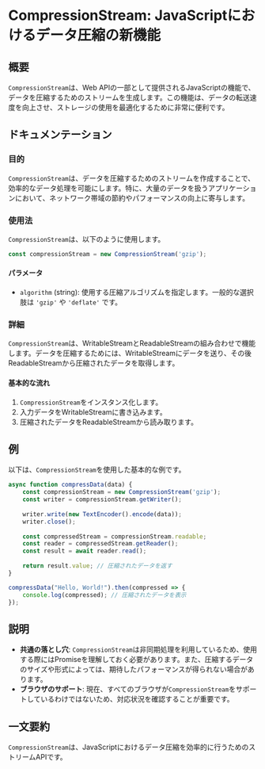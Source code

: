 <!--
Meta Description: # CompressionStream: JavaScriptにおけるデータ圧縮の新機能 ## 概要 `CompressionStream`は、Web APIの一部として提供されるJavaScriptの機能で、データを圧縮するためのストリームを生成します。この機能は、データの転送速度を向上させ、スト...
Meta Keywords: compressionstream, const, new, gzip, writer
-->

# CompressionStream: JavaScriptにおけるデータ圧縮の新機能

## 概要
`CompressionStream`は、Web APIの一部として提供されるJavaScriptの機能で、データを圧縮するためのストリームを生成します。この機能は、データの転送速度を向上させ、ストレージの使用を最適化するために非常に便利です。

## ドキュメンテーション
### 目的
`CompressionStream`は、データを圧縮するためのストリームを作成することで、効率的なデータ処理を可能にします。特に、大量のデータを扱うアプリケーションにおいて、ネットワーク帯域の節約やパフォーマンスの向上に寄与します。

### 使用法
`CompressionStream`は、以下のように使用します。

```javascript
const compressionStream = new CompressionStream('gzip');
```

#### パラメータ
- `algorithm` (string): 使用する圧縮アルゴリズムを指定します。一般的な選択肢は `'gzip'` や `'deflate'` です。

### 詳細
`CompressionStream`は、WritableStreamとReadableStreamの組み合わせで機能します。データを圧縮するためには、WritableStreamにデータを送り、その後ReadableStreamから圧縮されたデータを取得します。

#### 基本的な流れ
1. `CompressionStream`をインスタンス化します。
2. 入力データをWritableStreamに書き込みます。
3. 圧縮されたデータをReadableStreamから読み取ります。

## 例
以下は、`CompressionStream`を使用した基本的な例です。

```javascript
async function compressData(data) {
    const compressionStream = new CompressionStream('gzip');
    const writer = compressionStream.getWriter();
    
    writer.write(new TextEncoder().encode(data));
    writer.close();
    
    const compressedStream = compressionStream.readable;
    const reader = compressedStream.getReader();
    const result = await reader.read();
    
    return result.value; // 圧縮されたデータを返す
}

compressData("Hello, World!").then(compressed => {
    console.log(compressed); // 圧縮されたデータを表示
});
```

## 説明
- **共通の落とし穴**: `CompressionStream`は非同期処理を利用しているため、使用する際にはPromiseを理解しておく必要があります。また、圧縮するデータのサイズや形式によっては、期待したパフォーマンスが得られない場合があります。
- **ブラウザのサポート**: 現在、すべてのブラウザが`CompressionStream`をサポートしているわけではないため、対応状況を確認することが重要です。

## 一文要約
`CompressionStream`は、JavaScriptにおけるデータ圧縮を効率的に行うためのストリームAPIです。